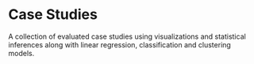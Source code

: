 # Case Studies
A collection of evaluated case studies using visualizations and statistical inferences along with linear regression, classification and clustering models.

